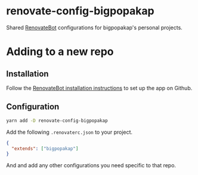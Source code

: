 renovate-config-bigpopakap
===========================

Shared [RenovateBot][renovate-config-options] configurations for bigpopakap's personal projects.

# Adding to a new repo

## Installation

Follow the [RenovateBot installation instructions][renovate-installation] to set up the app on Github.

## Configuration

```bash
yarn add -D renovate-config-bigpopakap
```

Add the following `.renovaterc.json` to your project.
```json
{
  "extends": ["bigpopakap"]
}
```
And and add any other configurations you need specific to that repo.

[renovate-installation]: https://docs.renovatebot.com/
[renovate-config-options]: https://docs.renovatebot.com/configuration-options/
